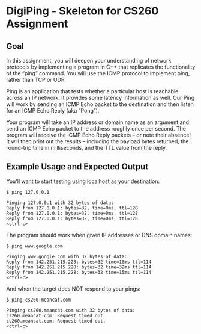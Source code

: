 # DigiPing - Skeleton for CS260 Assignment

## Goal
In this assignment, you will deepen your understanding of network 
protocols by implementing a program in C++ that replicates the 
functionality of the “ping” command. You will use the ICMP 
protocol to implement ping, rather than TCP or UDP.

Ping is an application that tests whether a particular host is 
reachable across an IP network. It provides some latency information as 
well. Our Ping will work by sending an ICMP Echo packet to the destination 
and then listen for an ICMP Echo Reply (aka “Pong”).

Your program will take an IP address or domain name as an argument and send 
an ICMP Echo packet to the address roughly once per second. The program will 
receive the ICMP Echo Reply packets – or note their absence! It will then 
print out the results – including the payload bytes returned, the round-trip 
time in milliseconds, and the TTL value from the reply.

## Example Usage and Expected Output

You'll want to start testing using localhost as your destination:
```
$ ping 127.0.0.1

Pinging 127.0.0.1 with 32 bytes of data:
Reply from 127.0.0.1: bytes=32, time=0ms, ttl=128
Reply from 127.0.0.1: bytes=32, time=0ms, ttl=128
Reply from 127.0.0.1: bytes=32, time=0ms, ttl=128
<ctrl-c>
```
The program should work when given IP addresses or DNS domain names:
```
$ ping www.google.com

Pinging www.google.com with 32 bytes of data:
Reply from 142.251.215.228: bytes=32 time=16ms ttl=114
Reply from 142.251.215.228: bytes=32 time=32ms ttl=114
Reply from 142.251.215.228: bytes=32 time=15ms ttl=114
<ctrl-c>
```

And when the target does NOT respond to your pings:
```
$ ping cs260.meancat.com

Pinging cs260.meancat.com with 32 bytes of data:
cs260.meancat.com: Request timed out.
cs260.meancat.com: Request timed out.
<ctrl-c>
```

